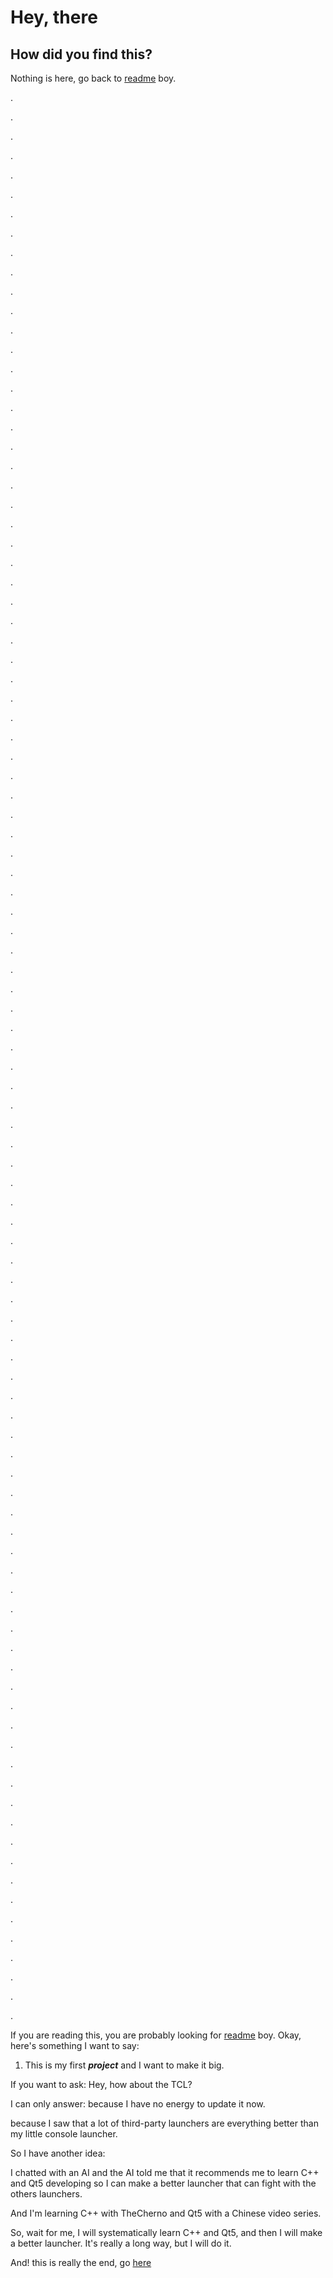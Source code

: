 # Hey, there
## How did you find this?
Nothing is here, go back to [readme](/README.md) boy.

.

.

.

.

.

.

.

.

.

.

.

.

.

.

.

.

.

.

.

.

.

.

.

.

.

.

.

.

.

.

.

.

.

.

.

.

.

.

.

.

.

.

.

.

.

.

.

.

.

.

.

.

.

.

.

.

.

.

.

.

.

.

.

.

.

.

.

.

.

.

.

.

.

.

.

.

.

.

.

.

.

.

.

.

.

.

.

.

.

.

.

.

.

.

.

.

.

.

.

.

If you are reading this, you are probably looking for [readme](../README.md) boy.
Okay, here's something I want to say:
1. This is my first ***project*** and I want to make it big.

If you want to ask: Hey, how about the TCL?

I can only answer: because I have no energy to update it now.

because I saw that a lot of third-party launchers are everything better than my little console launcher.

So I have another idea:

I chatted with an AI and the AI told me that it recommends me to learn C++ and Qt5 developing so I can make a better launcher that can fight with the others launchers.

And I'm learning C++ with TheCherno and Qt5 with a Chinese video series.

So, wait for me, I will systematically learn C++ and Qt5, and then I will make a better launcher.
It's really a long way, but I will do it.

And! this is really the end, go [here](/README.md)